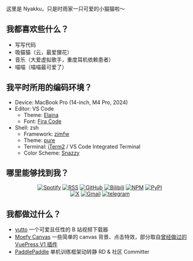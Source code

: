 这里是 Nyakku，只是时雨家一只可爱的小猫猫啦～

## 我都喜欢些什么？

- 写写代码
- 吸猫猫（云，最爱狸花）
- 音乐（大爱虚拟歌手，重度耳机依赖患者）
- 喵喵（喵喵最可爱了）

## 我平时所用的编码环境？

- Device: MacBook Pro (14-inch, M4 Pro, 2024)
- Editor: VS Code
   - Theme: [Elaina](https://github.com/moefyit/vscode-theme-elaina)
   - Font: [Fira Code](https://github.com/tonsky/FiraCode)
- Shell: zsh
   - Framework: [zimfw](https://github.com/zimfw/zimfw)
   - Theme: [pure](https://github.com/sindresorhus/pure)
   - Terminal: [iTerm2](https://github.com/gnachman/iTerm2) / VS Code Integrated Terminal
   - Color Scheme: [Snazzy](https://github.com/mbadolato/iTerm2-Color-Schemes#snazzy)

## 哪里能够找到我？

<p align="center">
  <a href="https://open.spotify.com/user/pj3ib1pljoqewn4ti8se8yl1q" target="_blank"><img src="https://img.shields.io/badge/Spotify-1ed760.svg?&style=flat-square&logo=spotify&logoColor=white" alt="Spotify"></a>
  <a href="https://nyakku.moe/rss.xml" target="_blank"><img src="https://img.shields.io/badge/RSS-e8a505.svg?&style=flat-square&logo=rss&logoColor=white" alt="RSS"></a>
  <a href="https://github.com/SigureMo" target="_blank"><img src="https://img.shields.io/badge/GitHub-000000.svg?&style=flat-square&logo=github&logoColor=white" alt="GitHub"></a>
  <a href="https://space.bilibili.com/100969474" target="_blank"><img src="https://img.shields.io/badge/bilibili-1eabc9.svg?&style=flat-square&logo=bilibili&logoColor=white" alt="Bilibili"></a>
  <a href="https://www.npmjs.com/~sigure_mo" target="_blank"><img src="https://img.shields.io/badge/NPM-ea3b18.svg?&style=flat-square&logo=npm&logoColor=white" alt="NPM"></a>
  <a href="https://pypi.org/user/SigureMo/" target="_blank"><img src="https://img.shields.io/badge/PyPI-3775a9.svg?&style=flat-square&logo=pypi&logoColor=white" alt="PyPI"></a>
  <br/>
  <a href="https://x.com/SigureMo" target="_blank"><img src="https://img.shields.io/badge/X-000000.svg?&style=flat-square&logo=x&logoColor=white" alt="X"></a>
  <a href="mailto:sigure.qaq@gmail.com" target="_blank"><img src="https://img.shields.io/badge/Gmail-c14438.svg?&style=flat-square&logo=gmail&logoColor=white" alt="Gmail"></a>
  <a href="https://t.me/SigureMo" target="_blank"><img src="https://img.shields.io/badge/Telegram-262968.svg?&style=flat-square&logo=telegram&logoColor=white" alt="telegram"></a>
</p>

## 我都做过什么？

- [yutto](https://github.com/yutto-dev/yutto) 一个可爱且任性的 B 站视频下载器
- [Moefy Canvas](https://moefy-canvas.nyakku.moe/) 一些简单的 canvas 背景、点击特效，部分取自[曾经做过的 VuePress V1 插件](https://moefyit.github.io/moefy-vuepress/)
- [PaddlePaddle](https://github.com/PaddlePaddle/Paddle) 单机训练框架动转静 RD & 社区 Committer
